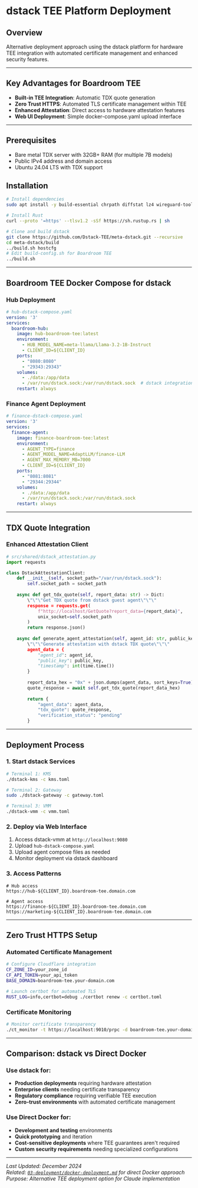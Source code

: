 # dstack TEE Platform Deployment

## Overview
Alternative deployment approach using the dstack platform for hardware TEE integration with automated certificate management and enhanced security features.

---

## Key Advantages for Boardroom TEE
- **Built-in TEE Integration**: Automatic TDX quote generation
- **Zero Trust HTTPS**: Automated TLS certificate management within TEE
- **Enhanced Attestation**: Direct access to hardware attestation features
- **Web UI Deployment**: Simple docker-compose.yaml upload interface

---

## Prerequisites
- Bare metal TDX server with 32GB+ RAM (for multiple 7B models)
- Public IPv4 address and domain access
- Ubuntu 24.04 LTS with TDX support

## Installation
```bash
# Install dependencies
sudo apt install -y build-essential chrpath diffstat lz4 wireguard-tools xorriso

# Install Rust
curl --proto '=https' --tlsv1.2 -sSf https://sh.rustup.rs | sh

# Clone and build dstack
git clone https://github.com/Dstack-TEE/meta-dstack.git --recursive
cd meta-dstack/build
../build.sh hostcfg
# Edit build-config.sh for Boardroom TEE
../build.sh
```

---

## Boardroom TEE Docker Compose for dstack

### Hub Deployment
```yaml
# hub-dstack-compose.yaml
version: '3'
services:
  boardroom-hub:
    image: hub-boardroom-tee:latest
    environment:
      - HUB_MODEL_NAME=meta-llama/Llama-3.2-1B-Instruct
      - CLIENT_ID=${CLIENT_ID}
    ports:
      - "8080:8080"
      - "29343:29343"
    volumes:
      - ./data:/app/data
      - /var/run/dstack.sock:/var/run/dstack.sock  # dstack integration
    restart: always
```

### Finance Agent Deployment
```yaml
# finance-dstack-compose.yaml
version: '3'
services:
  finance-agent:
    image: finance-boardroom-tee:latest
    environment:
      - AGENT_TYPE=finance
      - AGENT_MODEL_NAME=AdaptLLM/finance-LLM
      - AGENT_MAX_MEMORY_MB=7000
      - CLIENT_ID=${CLIENT_ID}
    ports:
      - "8081:8081"
      - "29344:29344"
    volumes:
      - ./data:/app/data
      - /var/run/dstack.sock:/var/run/dstack.sock
    restart: always
```

---

## TDX Quote Integration

### Enhanced Attestation Client
```python
# src/shared/dstack_attestation.py
import requests

class DstackAttestationClient:
    def __init__(self, socket_path="/var/run/dstack.sock"):
        self.socket_path = socket_path
    
    async def get_tdx_quote(self, report_data: str) -> Dict:
        \"\"\"Get TDX quote from dstack guest agent\"\"\"
        response = requests.get(
            f"http://localhost/GetQuote?report_data={report_data}",
            unix_socket=self.socket_path
        )
        return response.json()
    
    async def generate_agent_attestation(self, agent_id: str, public_key: str) -> Dict:
        \"\"\"Generate attestation with dstack TDX quote\"\"\"
        agent_data = {
            "agent_id": agent_id,
            "public_key": public_key,
            "timestamp": int(time.time())
        }
        
        report_data_hex = "0x" + json.dumps(agent_data, sort_keys=True).encode().hex()
        quote_response = await self.get_tdx_quote(report_data_hex)
        
        return {
            "agent_data": agent_data,
            "tdx_quote": quote_response,
            "verification_status": "pending"
        }
```

---

## Deployment Process

### 1. Start dstack Services
```bash
# Terminal 1: KMS
./dstack-kms -c kms.toml

# Terminal 2: Gateway
sudo ./dstack-gateway -c gateway.toml

# Terminal 3: VMM
./dstack-vmm -c vmm.toml
```

### 2. Deploy via Web Interface
1. Access dstack-vmm at `http://localhost:9080`
2. Upload `hub-dstack-compose.yaml`
3. Upload agent compose files as needed
4. Monitor deployment via dstack dashboard

### 3. Access Patterns
```
# Hub access
https://hub-${CLIENT_ID}.boardroom-tee.domain.com

# Agent access
https://finance-${CLIENT_ID}.boardroom-tee.domain.com
https://marketing-${CLIENT_ID}.boardroom-tee.domain.com
```

---

## Zero Trust HTTPS Setup

### Automated Certificate Management
```bash
# Configure Cloudflare integration
CF_ZONE_ID=your_zone_id
CF_API_TOKEN=your_api_token
BASE_DOMAIN=boardroom-tee.your-domain.com

# Launch certbot for automated TLS
RUST_LOG=info,certbot=debug ./certbot renew -c certbot.toml
```

### Certificate Monitoring
```bash
# Monitor certificate transparency
./ct_monitor -t https://localhost:9010/prpc -d boardroom-tee.your-domain.com
```

---

## Comparison: dstack vs Direct Docker

### Use dstack for:
- **Production deployments** requiring hardware attestation
- **Enterprise clients** needing certificate transparency
- **Regulatory compliance** requiring verifiable TEE execution
- **Zero-trust environments** with automated certificate management

### Use Direct Docker for:
- **Development and testing** environments
- **Quick prototyping** and iteration
- **Cost-sensitive deployments** where TEE guarantees aren't required
- **Custom security requirements** needing specialized configurations

---

*Last Updated: December 2024*  
*Related: [`03-deployment/docker-deployment.md`](./docker-deployment.md) for direct Docker approach*  
*Purpose: Alternative TEE deployment option for Claude implementation*